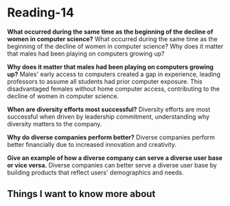 # Reading-14 #

**What occurred during the same time as the beginning of the decline of women in computer science?**
What occurred during the same time as the beginning of the decline of women in computer science?
Why does it matter that males had been playing on computers growing up?

**Why does it matter that males had been playing on computers growing up?**
Males' early access to computers created a gap in experience, leading professors to assume all students had prior computer exposure. This disadvantaged females without home computer access, contributing to the decline of women in computer science.

**When are diversity efforts most successful?**
Diversity efforts are most successful when driven by leadership commitment, understanding why diversity matters to the company.

**Why do diverse companies perform better?**
Diverse companies perform better financially due to increased innovation and creativity.

**Give an example of how a diverse company can serve a diverse user base or vice versa.**
Diverse companies can better serve a diverse user base by building products that reflect users' demographics and needs.

## Things I want to know more about ##